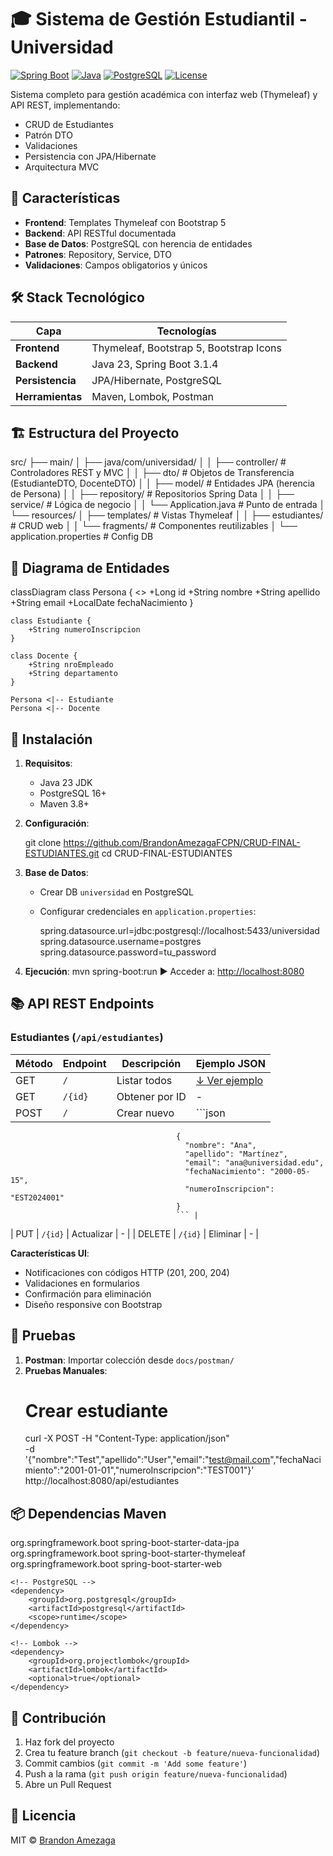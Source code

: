 
# 🎓 Sistema de Gestión Estudiantil - Universidad

[![Spring Boot](https://img.shields.io/badge/Spring%20Boot-3.1.4-green.svg)](https://spring.io/projects/spring-boot)
[![Java](https://img.shields.io/badge/Java-23-blue.svg)](https://www.java.com/)
[![PostgreSQL](https://img.shields.io/badge/PostgreSQL-16-blue.svg)](https://www.postgresql.org/)
[![License](https://img.shields.io/badge/License-MIT-yellow.svg)](https://opensource.org/licenses/MIT)

Sistema completo para gestión académica con interfaz web (Thymeleaf) y API REST, implementando:
- CRUD de Estudiantes
- Patrón DTO
- Validaciones
- Persistencia con JPA/Hibernate
- Arquitectura MVC

## 🌟 Características
- **Frontend**: Templates Thymeleaf con Bootstrap 5
- **Backend**: API RESTful documentada
- **Base de Datos**: PostgreSQL con herencia de entidades
- **Patrones**: Repository, Service, DTO
- **Validaciones**: Campos obligatorios y únicos

## 🛠 Stack Tecnológico
| Capa           | Tecnologías                                                                 |
|----------------|----------------------------------------------------------------------------|
| **Frontend**   | Thymeleaf, Bootstrap 5, Bootstrap Icons                                   |
| **Backend**    | Java 23, Spring Boot 3.1.4                                                |
| **Persistencia** | JPA/Hibernate, PostgreSQL                                               |
| **Herramientas** | Maven, Lombok, Postman                                                  |

## 🏗 Estructura del Proyecto
src/
├── main/
│   ├── java/com/universidad/
│   │   ├── controller/      # Controladores REST y MVC
│   │   ├── dto/             # Objetos de Transferencia (EstudianteDTO, DocenteDTO)
│   │   ├── model/           # Entidades JPA (herencia de Persona)
│   │   ├── repository/      # Repositorios Spring Data
│   │   ├── service/         # Lógica de negocio
│   │   └── Application.java # Punto de entrada
│   └── resources/
│       ├── templates/       # Vistas Thymeleaf
│       │   ├── estudiantes/ # CRUD web
│       │   └── fragments/   # Componentes reutilizables
│       └── application.properties # Config DB


## 📌 Diagrama de Entidades
classDiagram
    class Persona {
        <<abstract>>
        +Long id
        +String nombre
        +String apellido
        +String email
        +LocalDate fechaNacimiento
    }
    
    class Estudiante {
        +String numeroInscripcion
    }
    
    class Docente {
        +String nroEmpleado
        +String departamento
    }
    
    Persona <|-- Estudiante
    Persona <|-- Docente


## 🚀 Instalación
1. **Requisitos**:
   - Java 23 JDK
   - PostgreSQL 16+
   - Maven 3.8+

2. **Configuración**:
  
   git clone https://github.com/BrandonAmezagaFCPN/CRUD-FINAL-ESTUDIANTES.git
   cd CRUD-FINAL-ESTUDIANTES
   

3. **Base de Datos**:
   - Crear DB `universidad` en PostgreSQL
   - Configurar credenciales en `application.properties`:
     
     spring.datasource.url=jdbc:postgresql://localhost:5433/universidad
     spring.datasource.username=postgres
     spring.datasource.password=tu_password
     

4. **Ejecución**:
   mvn spring-boot:run
   ▶ Acceder a: [http://localhost:8080](http://localhost:8080)

## 📚 API REST Endpoints
### Estudiantes (`/api/estudiantes`)
| Método | Endpoint               | Descripción                      | Ejemplo JSON |
|--------|------------------------|----------------------------------|--------------|
| GET    | `/`                    | Listar todos                    | [↓ Ver ejemplo](#) |
| GET    | `/{id}`                | Obtener por ID                  | - |
| POST   | `/`                    | Crear nuevo                     | ```json
                                         {
                                           "nombre": "Ana",
                                           "apellido": "Martínez",
                                           "email": "ana@universidad.edu",
                                           "fechaNacimiento": "2000-05-15",
                                           "numeroInscripcion": "EST2024001"
                                         }
                                         ``` |
| PUT    | `/{id}`                | Actualizar                      | - |
| DELETE | `/{id}`                | Eliminar                        | - |


**Características UI**:
- Notificaciones con códigos HTTP (201, 200, 204)
- Validaciones en formularios
- Confirmación para eliminación
- Diseño responsive con Bootstrap

## 🧪 Pruebas
1. **Postman**: Importar colección desde `docs/postman/`
2. **Pruebas Manuales**:
   # Crear estudiante
   curl -X POST -H "Content-Type: application/json" \
   -d '{"nombre":"Test","apellido":"User","email":"test@mail.com","fechaNacimiento":"2001-01-01","numeroInscripcion":"TEST001"}' \
   http://localhost:8080/api/estudiantes


## 📦 Dependencias Maven

<dependencies>
    <!-- Spring Boot -->
    <dependency>
        <groupId>org.springframework.boot</groupId>
        <artifactId>spring-boot-starter-data-jpa</artifactId>
    </dependency>
    <dependency>
        <groupId>org.springframework.boot</groupId>
        <artifactId>spring-boot-starter-thymeleaf</artifactId>
    </dependency>
    <dependency>
        <groupId>org.springframework.boot</groupId>
        <artifactId>spring-boot-starter-web</artifactId>
    </dependency>
    
    <!-- PostgreSQL -->
    <dependency>
        <groupId>org.postgresql</groupId>
        <artifactId>postgresql</artifactId>
        <scope>runtime</scope>
    </dependency>
    
    <!-- Lombok -->
    <dependency>
        <groupId>org.projectlombok</groupId>
        <artifactId>lombok</artifactId>
        <optional>true</optional>
    </dependency>
</dependencies>


## 🤝 Contribución
1. Haz fork del proyecto
2. Crea tu feature branch (`git checkout -b feature/nueva-funcionalidad`)
3. Commit cambios (`git commit -m 'Add some feature'`)
4. Push a la rama (`git push origin feature/nueva-funcionalidad`)
5. Abre un Pull Request

## 📜 Licencia
MIT © [Brandon Amezaga](https://github.com/BrandonAmezagaFCPN)
